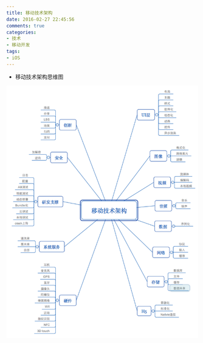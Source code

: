 ```yaml
---
title: 移动技术架构
date: 2016-02-27 22:45:56
comments: true
categories:
- 技术
- 移动开发
tags:
- iOS
---
```


* 移动技术架构思维图


![移动技术架构思维图](/images/移动技术架构.png)